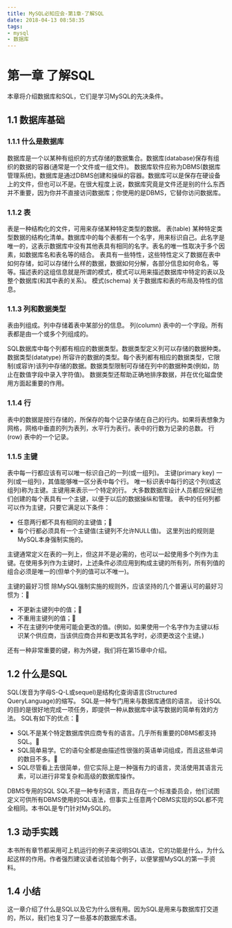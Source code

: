 ```yaml
---
title: MySQL必知应会-第1章-了解SQL
date: 2018-04-13 08:58:35
tags:
- mysql
- 数据库
---
```


# 第一章 了解SQL
本章将介绍数据库和SQL，它们是学习MySQL的先决条件。

## 1.1 数据库基础

### 1.1.1 什么是数据库
数据库是一个以某种有组织的方式存储的数据集合。数据库(database)保存有组织的数据的容器(通常是一个文件或一组文件)。
数据库软件应称为DBMS(数据库管理系统)。数据库是通过DBMS创建和操纵的容器。数据库可以是保存在硬设备上的文件，但也可以不是。在很大程度上说，数据库究竟是文件还是别的什么东西并不重要，因为你并不直接访问数据库；你使用的是DBMS，它替你访问数据库。

### 1.1.2 表
表是一种结构化的文件，可用来存储某种特定类型的数据。
表(table) 某种特定类型数据的结构化清单。数据库中的每个表都有一个名字，用来标识自己。此名字是唯一的，这表示数据库中没有其他表具有相同的名字。表名的唯一性取决于多个因素，如数据库名和表名等的结合。
表具有一些特性，这些特性定义了数据在表中如何存储，如可以存储什么样的数据，数据如何分解，各部分信息如何命名，等等。描述表的这组信息就是所谓的模式，模式可以用来描述数据库中特定的表以及整个数据库(和其中表的关系)。
模式(schema) 关于数据库和表的布局及特性的信息。

### 1.1.3 列和数据类型
表由列组成。列中存储着表中某部分的信息。
列(column) 表中的一个字段。所有表都是由一个或多个列组成的。

SQL数据库中每个列都有相应的数据类型。数据类型定义列可以存储的数据种类。
数据类型(datatype) 所容许的数据的类型。每个表列都有相应的数据类型，它限制(或容许)该列中存储的数据。数据类型限制可存储在列中的数据种类(例如，防止在数值字段中录入字符值)。
数据类型还帮助正确地排序数据，并在优化磁盘使用方面起重要的作用。

### 1.1.4 行
表中的数据是按行存储的，所保存的每个记录存储在自己的行内。如果将表想象为网格，网格中垂直的列为表列，水平行为表行。表中的行数为记录的总数。
行(row) 表中的一个记录。

### 1.1.5 主键
表中每一行都应该有可以唯一标识自己的一列(或一组列)。
主键(primary key) 一列(或一组列)，其值能够唯一区分表中每个行。
唯一标识表中每行的这个列(或这组列)称为主键。主键用来表示一个特定的行。
大多数数据库设计人员都应保证他们创建的每个表具有一个主键，以便于以后的数据操纵和管理。
表中的任何列都可以作为主键，只要它满足以下条件：
- 任意两行都不具有相同的主键值； 
- 每个行都必须具有一个主键值(主键列不允许NULL值)。
这里列出的规则是MySQL本身强制实施的。

主键通常定义在表的一列上，但这并不是必需的，也可以一起使用多个列作为主键。在使用多列作为主键时，上述条件必须应用到构成主键的所有列，所有列值的组合必须是唯一的(但单个列的值可以不唯一)。

主键的最好习惯 
除MySQL强制实施的规则外，应该坚持的几个普遍认可的最好习惯为： 
- 不更新主键列中的值； 
- 不重用主键列的值； 
- 不在主键列中使用可能会更改的值。(例如，如果使用一个名字作为主键以标识某个供应商，当该供应商合并和更改其名字时，必须更改这个主键。)

还有一种非常重要的键，称为外键，我们将在第15章中介绍。

## 1.2 什么是SQL
SQL(发音为字母S-Q-L或sequel)是结构化查询语言(Structured QueryLanguage)的缩写。 SQL是一种专门用来与数据库通信的语言。
设计SQL的目的是很好地完成一项任务，即提供一种从数据库中读写数据的简单有效的方法。
SQL有如下的优点：
- SQL不是某个特定数据库供应商专有的语言。几乎所有重要的DBMS都支持SQL。
- SQL简单易学。它的语句全都是由描述性很强的英语单词组成，而且这些单词的数目不多。 
- SQL尽管看上去很简单，但它实际上是一种强有力的语言，灵活使用其语言元素，可以进行非常复杂和高级的数据库操作。

DBMS专用的SQL
SQL不是一种专利语言，而且存在一个标准委员会，他们试图定义可供所有DBMS使用的SQL语法，但事实上任意两个DBMS实现的SQL都不完全相同。本书QL是专门针对MySQL的。

## 1.3 动手实践
本书所有章节都采用可上机运行的例子来说明SQL语法，它的功能是什么，为什么起这样的作用。作者强烈建议读者试验每个例子，以便掌握MySQL的第一手资料。

## 1.4 小结 
这一章介绍了什么是SQL以及它为什么很有用。因为SQL是用来与数据库打交道的，所以，我们也复习了一些基本的数据库术语。

